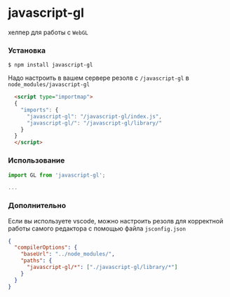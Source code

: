 # javascript-gl

хелпер для работы с `WebGL`

### Установка
```shell
$ npm install javascript-gl
```

Надо настроить в вашем сервере резолв с `/javascript-gl` в `node_modules/javascript-gl`

```html
  <script type="importmap">
  {
    "imports": {
      "javascript-gl": "/javascript-gl/index.js",
      "javascript-gl/": "/javascript-gl/library/"
    }
  }
  </script>
```

### Использование
```javascript
import GL from 'javascript-gl';

...
```

### Дополнительно
Если вы используете vscode, можно настроить резолв для корректной работы самого редактора с помощью файла `jsconfig.json`
```json
{
  "compilerOptions": {
    "baseUrl": "../node_modules/",
    "paths": {
      "javascript-gl/*": ["./javascript-gl/library/*"]
    }
  }
}
```
